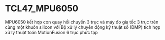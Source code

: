 # TCL47_MPU6050
MPU6050 kết hợp con quay hồi chuyển 3 trục và máy đo gia tốc 3 trục trên cùng một khuôn silicon với Bộ xử lý chuyển động kỹ thuật số (DMP) tích hợp xử lý thuật toán MotionFusion 6 trục phức tạp
